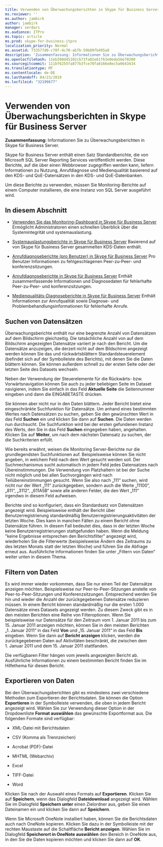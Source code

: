 ```yaml
---
title: Verwenden von Überwachungsberichten in Skype für Business Server
ms.reviewer: ''
ms.author: jambirk
author: jambirk
manager: serdars
ms.audience: ITPro
ms.topic: article
ms.prod: skype-for-business-itpro
localization_priority: Normal
ms.assetid: 733577d0-c70f-4c70-ab7b-59b89fb495a8
description: 'Zusammenfassung: Informationen Sie zu Überwachungsberichten in Skype für Business Server.'
ms.openlocfilehash: 11eb398d45102cb73fa02e61f63e0eda56e70200
ms.sourcegitcommit: 111bf6255fa877b3fce70fa8166e8ec5a6643434
ms.translationtype: MT
ms.contentlocale: de-DE
ms.lasthandoff: 04/23/2019
ms.locfileid: "32199677"
---
```

# <a name="using-monitoring-reports-in-skype-for-business-server"></a>Verwenden von Überwachungsberichten in Skype für Business Server 
 
**Zusammenfassung:** Informationen Sie zu Überwachungsberichten in Skype für Business Server.
  
Skype für Business Server enthält einen Satz Standardberichte, die von Microsoft SQL Server Reporting Services veröffentlicht werden. Diese Berichte, auf die über einen Webbrowser zugegriffen werden kann, liefern Informationen zu Nutzung, Anrufdiagnose und Medienqualität basierend auf den KDS- und QoE-Datensätzen in den KDS- und QoE-Datenbanken.
  
Um diese Berichte zu verwenden, müssen Sie Monitoring-Berichte auf einem Computer installieren, die eine Instanz von SQL Server ausgeführt wird.
  
## <a name="in-this-section"></a>In diesem Abschnitt

- [Verwenden Sie das Monitoring-Dashboard in Skype für Business Server](monitoring-dashboard.md) Ermöglicht Administratoren einen schnellen Überblick über die Systemintegrität und systemauslastung.
    
- [Systemauslastungsberichte in Skype für Business Server](system-usage-reports.md) Basierend auf von Skype für Business Server gesammelten KDS-Daten enthält.
    
- [Anrufdiagnoseberichte (pro Benutzer) in Skype für Business Server](call-diagnostic-reports-per-user.md) Pro Benutzer Informationen zu fehlgeschlagenen Peer-zu-Peer- und konferenzsitzungen.
    
- [Anrufdiagnoseberichte in Skype für Business Server](call-diagnostic-reports.md) Enthält zusammenfassende Informationen und Diagnosedaten für fehlerhafte Peer-zu-Peer- und konferenzsitzungen.
    
- [Medienqualitäts-Diagnoseberichte in Skype für Business Server](media-quality-diagnostic-reports.md) Enthält Informationen zur Anrufqualität sowie Diagnose- und Problembehandlungsinformationen für fehlerhafte Anrufe.
    
## <a name="locating-records"></a>Suchen von Datensätzen

Überwachungsberichte enthält nur eine begrenzte Anzahl von Datensätzen auf dem Bildschirm gleichzeitig. Die tatsächliche Anzahl von auf dem Bildschirm angezeigten Datensätze variiert je nach den Bericht. Um die Datensätze anzuzeigen, die derzeit nicht auf dem Bildschirm angezeigt werden können Sie das und rückwärtsblättern Standardsteuerelement (befindet sich auf der Symbolleiste des Berichts), mit denen Sie die Daten blättern können. Sie können außerdem schnell zu der ersten Seite oder der letzten Seite des Datasets wechseln.
  
Neben der Verwendung der Steuerelemente für die Rückwärts- bzw. Vorwärtsnavigation können Sie auch zu jeder beliebigen Seite im Dataset navigieren, indem Sie einfach in das Feld **Aktuelle Seite** die Seitennummer eingeben und dann die EINGABETASTE drücken.
  
Sie können aber nicht nur in den Daten blättern. Jeder Bericht bietet eine eingeschränkte Suchfunktion für Datensätze. Um anhand eines bestimmten Wertes nach Datensätzen zu suchen, geben Sie den gewünschten Wert in das Feld **Suchen** ein und klicken Sie dann auf **Suchen**. Die Daten werden nun durchsucht. Die Suchfunktion wird bei der ersten gefundenen Instanz des Werts, den Sie in das Feld **Suchen** eingegeben haben, angehalten. Klicken Sie auf **Weiter**, um nach dem nächsten Datensatz zu suchen, der die Suchkriterien erfüllt.
  
Wie bereits erwähnt, weisen die Monitoring Server-Berichte nur die grundlegendsten Suchfunktionen auf. Beispielsweise können Sie nicht angeben, in welchem Feld nach dem Wert gesucht werden soll. Der Suchmechanismus sucht automatisch in jedem Feld jedes Datensatzes nach Übereinstimmungen. Die Verwendung von Platzhaltern ist bei der Suche nicht möglich und bei allen Suchvorgängen wird nach Teilübereinstimmungen gesucht. Wenn Sie also nach „111“ suchen, wird nicht nur der Wert „111“ zurückgegeben, sondern auch die Werte „11100“, „811“, „3112“, „611A5B“  sowie alle anderen Felder, die den Wert „111“  irgendwo in diesem Feld aufweisen.
  
Berichte sind so konfiguriert, dass ein Standardsatz von Datensätzen angezeigt wird. Beispielsweise enthält der Bericht über Benutzerregistrierung standardmäßig Benutzerregistrierungsaktivitäten der letzten Woche. Dies kann in manchen Fällen zu einem Bericht ohne Datensätze führen. In diesem Fall bedeutet dies, dass in der letzten Woche keine Benutzerregistrierungen stattgefunden haben. Wenn die Meldung "keine Ergebnisse entsprechen den Berichtsfilter" angezeigt wird, wiederholen Sie die Filterwerte (beispielsweise Ändern des Zeitraums zu des letzten Monats statt der letzten Woche) und führen Sie die Abfrage erneut aus. Ausführliche Informationen finden Sie unter „Filtern von Daten“ weiter unten in diesem Thema.
  
## <a name="filtering-data"></a>Filtern von Daten

Es wird immer wieder vorkommen, dass Sie nur einen Teil der Datensätze anzeigen möchten. Beispielsweise nur Peer-to-Peer-Sitzungen anstelle von Peer-to-Peer-Sitzungen und Konferenzsitzungen. Entsprechend werden Sie hin und wieder die Anzahl der zurückgegebenen Datensätze reduzieren müssen. In einem Bericht können standardmäßig nur die ersten 1.000 Datensätze eines Datasets angezeigt werden. Zu diesem Zweck gibt es in den meisten Berichten eine Reihe von Filteroptionen. Wenn Sie beispielsweise nur Datensätze für den Zeitraum vom 1. Januar 2011 bis zum 15. Januar 2011 anzeigen möchten, können Sie in den meisten Berichten „1. Januar 2011“ in das Feld **Von** und „15. Januar 2011“ in das Feld **Bis** eingeben. Wenn Sie dann auf **Bericht anzeigen** klicken, werden die zurückgegebenen Daten auf Aktivitäten beschränkt, die zwischen dem 1. Januar 2011 und dem 15. Januar 2011 stattfanden.
  
Die verfügbaren Filter hängen vom jeweils angezeigten Bericht ab. Ausführliche Informationen zu einem bestimmten Bericht finden Sie im Hilfethema für diesen Bericht.
  
## <a name="exporting-data"></a>Exportieren von Daten

Bei den Überwachungsberichten gibt es mindestens zwei verschiedene Methoden zum Exportieren der Berichtsdaten. Sie können die Option **Exportieren** in der Symbolleiste verwenden, die oben in jedem Bericht angezeigt wird. Wählen Sie zur Verwendung dieser Option in der Dropdownliste **Format auswählen** das gewünschte Exportformat aus. Die folgenden Formate sind verfügbar:
  
- XML-Datei mit Berichtsdaten
    
- CSV (Komma als Trennzeichen)
    
- Acrobat (PDF)-Datei
    
- MHTML (Webarchiv)
    
- Excel
    
- TIFF-Datei
    
- Word
    
Klicken Sie nach der Auswahl eines Formats auf **Exportieren**. Klicken Sie auf **Speichern**, wenn das Dialogfeld **Dateidownload** angezeigt wird. Wählen Sie im Dialogfeld **Speichern unter** einen Zielordner aus, geben Sie einen Dateinamen ein und klicken Sie dann auf **Speichern**.
  
Wenn Sie Microsoft OneNote installiert haben, können Sie die Berichtsdaten auch nach OneNote kopieren. Klicken Sie dazu in der Symbolleiste mit der rechten Maustaste auf die Schaltfläche **Bericht anzeigen**. Wählen Sie im Dialogfeld **Speicherort in OneNote auswählen** den Bereich in OneNote aus, in den Sie die Daten kopieren möchten und klicken Sie dann auf **OK**.
  

